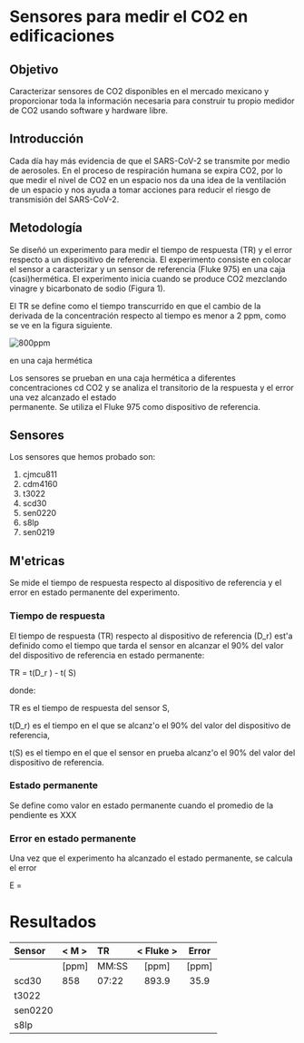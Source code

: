 # Sensores para medir el CO2 en edificaciones

## Objetivo
Caracterizar sensores de CO2 disponibles en el mercado mexicano y proporcionar
toda la información necesaria para construir tu propio medidor de CO2 usando
software y hardware libre.


## Introducción

Cada día hay más evidencia de que el SARS-CoV-2 se transmite por medio de aerosoles.
En el proceso de respiración humana se expira CO2,  por lo que medir
el nivel de CO2 en un espacio nos da una idea de la ventilación de un espacio
y nos ayuda a tomar acciones para
reducir el riesgo de transmisión del SARS-CoV-2.


## Metodología
Se diseñó un experimento para medir el tiempo de respuesta (TR)
y el error respecto a un dispositivo de referencia. El experimento
consiste en colocar el sensor a caracterizar y un sensor de referencia (Fluke 975)
en una caja (casi)hermética. El experimento inicia cuando se produce CO2 mezclando
vinagre y bicarbonato de sodio (Figura 1).

El TR se define como el tiempo transcurrido  en que el cambio de la derivada de la concentración
respecto al tiempo es menor a 2 ppm, como se ve en la  figura siguiente.

![800ppm](https://github.com/Dispositivos-Edificio-Bioclimatico/co2/blob/d2ca1b8e98e3b86a8cee72be6eeb1e02ed23bd05/sensores_vco2/img/800ppm.png "800ppm")


en una caja hermética

Los sensores se prueban en una caja hermética a diferentes concentraciones cd CO2 y
se analiza el transitorio de la respuesta y el error una vez alcanzado el estado  
permanente. Se utiliza el Fluke 975 como dispositivo de referencia.

## Sensores

Los sensores que hemos probado son:

1. cjmcu811
2. cdm4160
3. t3022
4. scd30
5. sen0220
6. s8lp
7. sen0219

## M'etricas

Se mide el tiempo de respuesta respecto al dispositivo de referencia
y el error en estado permanente del experimento.

### Tiempo de respuesta

El tiempo de respuesta (TR) respecto al dispositivo de referencia (D_r) est'a
definido como el tiempo que tarda el sensor en alcanzar el 90% del valor
del dispositivo de referencia en estado permanente:

TR = t(D_r ) - t( S)

donde:

TR es el tiempo de respuesta del sensor S,

t(D_r) es el tiempo en el que se alcanz'o el 90% del valor
del dispositivo de referencia,

t(S) es el tiempo en el que el sensor en prueba alcanz'o
el 90% del valor del dispositivo de referencia.

### Estado permanente

Se define como valor en estado permanente cuando el promedio de
la pendiente es XXX

### Error en estado permanente

Una vez que el experimento ha alcanzado el estado permanente, se calcula el error

E =



# Resultados



| Sensor |   < M > | TR     | < Fluke > |  Error  |
|:-------| :-----  |:---    | :--:      | :--:    |
|        |  [ppm]  | MM:SS  |   [ppm]   |  [ppm]  |
| scd30  |  858    | 07:22  |  893.9    |   35.9  |
| t3022  |         |        |           | |  
|sen0220 |         |        |           | |
| s8lp   |         |        |           | |
